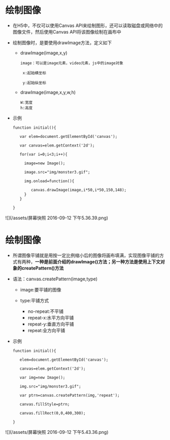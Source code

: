 # 绘制图像

* 在H5中，不仅可以使用Canvas API来绘制图形，还可以读取磁盘或网络中的图像文件，然后使用Canvas API将该图像绘制在画布中

* 绘制图像时，是要使用drawImage方法，定义如下

  * drawImage\(image,x,y\)

    ```
    image：可以是image元素，video元素，js中的image对象

     x:起始横坐标

     y:起始纵坐标
    ```

  * drawImage\(image,x,y,w,h\)

    ```
    W:宽度
    h:高度
    ```

- 示例

      function initial(){

         var elem=document.getElementById('canvas');

         var canvas=elem.getContext('2d');

         for(var i=0;i<3;i++){

           image=new Image();

           image.src="img/monster3.gif";

           img.onload=function(){

              canvas.drawImage(image,i*50,i*50,150,148);
           }
         }

      }
![](/assets/屏幕快照 2016-09-12 下午5.36.39.png)

# 绘制图像

- 所谓图像平铺就是用按一定比例缩小后的图像将画布填满，实现图像平铺的方式有两种，**一种是前面介绍的drawImage()方法；另一种方法是使用上下文对象的createPattern()方法**

- 语法：canvas.createPattern(image,type)

  - image:要平铺的图像
  - type:平铺方式

    - no-repeat:不平铺
    - repeat-x:水平方向平铺
    - repeat-y:垂直方向平铺
    - repeat:全方向平铺

- 示例

      function initial(){

         elem=document.getElementById('canvas');

         canvas=elem.getContext('2d');

         var img=new Image();

         img.src="img/monster3.gif";

         var ptrn=canvas.createPattern(img,'repeat');

         canvas.fillStyle=ptrn;

         canvas.fillRect(0,0,400,300);

      }

 ![](/assets/屏幕快照 2016-09-12 下午5.43.36.png)
